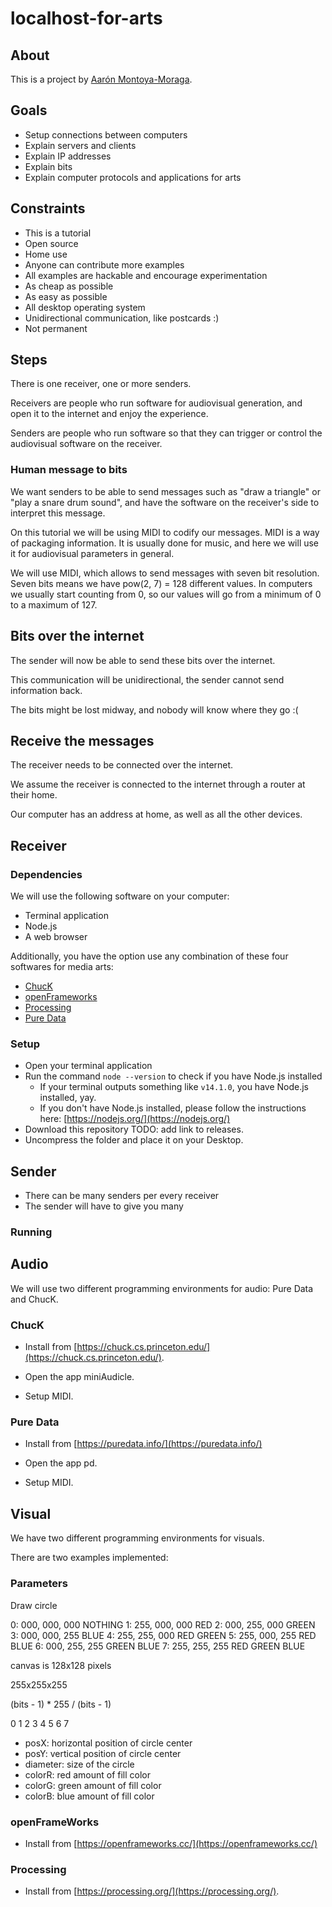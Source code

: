 # localhost-for-arts

## About

This is a project by [Aarón Montoya-Moraga](https://montoyamoraga.io/).

## Goals

* Setup connections between computers
* Explain servers and clients
* Explain IP addresses
* Explain bits
* Explain computer protocols and applications for arts

## Constraints

* This is a tutorial
* Open source
* Home use
* Anyone can contribute more examples
* All examples are hackable and encourage experimentation
* As cheap as possible
* As easy as possible
* All desktop operating system
* Unidirectional communication, like postcards :)
* Not permanent

## Steps

There is one receiver, one or more senders.

Receivers are people who run software for audiovisual generation, and open it to the internet and enjoy the experience.

Senders are people who run software so that they can trigger or control the audiovisual software on the receiver.

### Human message to bits

We want senders to be able to send messages such as "draw a triangle" or "play a snare drum sound", and have the software on the receiver's side to interpret this message.

On this tutorial we will be using MIDI to codify our messages. MIDI is a way of packaging information. It is usually done for music, and here we will use it for audiovisual parameters in general.

We will use MIDI, which allows to send messages with seven bit resolution. Seven bits means we have pow(2, 7) = 128 different values. In computers we usually start counting from 0, so our values will go from a minimum of 0 to a maximum of 127.

## Bits over the internet

The sender will now be able to send these bits over the internet.

This communication will be unidirectional, the sender cannot send information back.

The bits might be lost midway, and nobody will know where they go :(


## Receive the messages

The receiver needs to be connected over the internet.

We assume the receiver is connected to the internet through a router at their home. 

Our computer has an address at home, as well as all the other devices.

## Receiver

### Dependencies

We will use the following software on your computer:

* Terminal application
* Node.js
* A web browser

Additionally, you have the option use any combination of these four softwares for media arts:

* [ChucK](https://chuck.cs.princeton.edu/)
* [openFrameworks](https://openframeworks.cc/)
* [Processing](https://processing.org/)
* [Pure Data](https://puredata.info/)

### Setup

* Open your terminal application
* Run the command ```node --version``` to check if you have Node.js installed
  * If your terminal outputs something like ```v14.1.0```, you have Node.js installed, yay.
  * If you don't have Node.js installed, please follow the instructions here: [https://nodejs.org/](https://nodejs.org/)
* Download this repository TODO: add link to releases.
* Uncompress the folder and place it on your Desktop.


## Sender

* There can be many senders per every receiver
* The sender will have to give you many 

### Running





## Audio

We will use two different programming environments for audio: Pure Data and ChucK.

### ChucK

* Install from [https://chuck.cs.princeton.edu/](https://chuck.cs.princeton.edu/).

* Open the app miniAudicle.

* Setup MIDI.

### Pure Data

* Install from [https://puredata.info/](https://puredata.info/)

* Open the app pd.

* Setup MIDI.

## Visual

We have two different programming environments for visuals.

There are two examples implemented:

### Parameters

Draw circle


0: 000, 000, 000 NOTHING
1: 255, 000, 000 RED
2: 000, 255, 000 GREEN
3: 000, 000, 255 BLUE
4: 255, 255, 000 RED GREEN
5: 255, 000, 255 RED BLUE
6: 000, 255, 255 GREEN BLUE
7: 255, 255, 255 RED GREEN BLUE


canvas is 128x128 pixels

255x255x255

(bits - 1) * 255 / (bits - 1)

0
1
2
3
4
5
6
7


* posX: horizontal position of circle center
* posY: vertical position of circle center
* diameter: size of the circle
* colorR: red amount of fill color
* colorG: green amount of fill color
* colorB: blue amount of fill color

### openFrameWorks

* Install from [https://openframeworks.cc/](https://openframeworks.cc/)

### Processing

* Install from [https://processing.org/](https://processing.org/).
